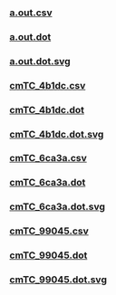 ### [a.out.csv](a.out.csv)
### [a.out.dot](a.out.dot)
### [a.out.dot.svg](a.out.dot.svg)
### [cmTC_4b1dc.csv](cmTC_4b1dc.csv)
### [cmTC_4b1dc.dot](cmTC_4b1dc.dot)
### [cmTC_4b1dc.dot.svg](cmTC_4b1dc.dot.svg)
### [cmTC_6ca3a.csv](cmTC_6ca3a.csv)
### [cmTC_6ca3a.dot](cmTC_6ca3a.dot)
### [cmTC_6ca3a.dot.svg](cmTC_6ca3a.dot.svg)
### [cmTC_99045.csv](cmTC_99045.csv)
### [cmTC_99045.dot](cmTC_99045.dot)
### [cmTC_99045.dot.svg](cmTC_99045.dot.svg)
